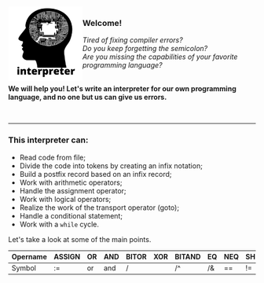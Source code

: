 <br><img src="./image/interpreter.png" width="30%" alt = "image" align = "left"/> 
### Welcome!
*Tired of fixing compiler errors?* <br/>
*Do you keep forgetting the semicolon?* <br/>
*Are you missing the capabilities of your favorite programming language?* <br/><br/>

**We will help you! Let's write an interpreter for our own programming language, and no one but us can give us errors.**

<cut />
<br clear = "left">

---

### This interpreter can:
 * Read code from file;
 * Divide the code into tokens by creating an infix notation;
 * Build a postfix record based on an infix record;
 * Work with arithmetic operators;
 * Handle the assignment operator;
 * Work with logical operators;
 * Realize the work of the transport operator (goto);
 * Handle a conditional statement;
 * Work with a `while` cycle. 

Let's take a look at some of the main points.

| Opername | ASSIGN | OR | AND | BITOR | XOR | BITAND | EQ | NEQ | SHL | SHR | LEQ | LT | GEQ | GT | PLUS | MINUS | MULT | DIV | MOD |
|----------|--------|----|-----|-------|-----|--------|----|-----|-----|-----|-----|----|-----|----|------|-------|------|-----|-----|
|  Symbol  |   :=   | or | and |  /|   | /^  |   /&   | == | !=  | <<  |  >> |  <= |  < |  >= |  > |   +  |   -   |  /*  |  /  | /%  |


